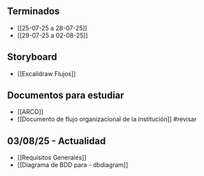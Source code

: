 ## Terminados
+ [[25-07-25 a 28-07-25]]
+ [[29-07-25 a 02-08-25]]
## Storyboard
+ [[Excalidraw Flujos]]
## Documentos para estudiar
+ [[ARCO]]
+ [[Documento de flujo organizacional de la institución]] #revisar
## 03/08/25 - Actualidad 
+ [[Requisitos Generales]]
+ [[Diagrama de BDD para - dbdiagram]]